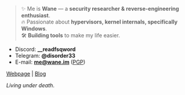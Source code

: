> ✨ Me is **Wane** — a **security researcher & reverse-engineering enthusiast**.<br>
> 🔥 Passionate about **hypervisors, kernel internals, specifically Windows**.<br>
> 🛠️ **Building tools** to make my life easier.<br>

+ Discord: **__readfsqword**
+ Telegram: **@disorder33**
+ E-mail: **me@wane.im** ([PGP](https://wane.im/pgp))

[Webpage](https://wane.im/) | [Blog](https://blog.wane.im/)

*Living under death.*
